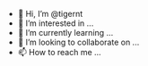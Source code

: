 - 👋 Hi, I’m @tigernt
- 👀 I’m interested in ...
- 🌱 I’m currently learning ...
- 💞️ I’m looking to collaborate on ...
- 📫 How to reach me ...

<!---
tigernt/tigernt is a ✨ special ✨ repository because its `README.md` (this file) appears on your GitHub profile.
You can click the Preview link to take a look at your changes.
--->
